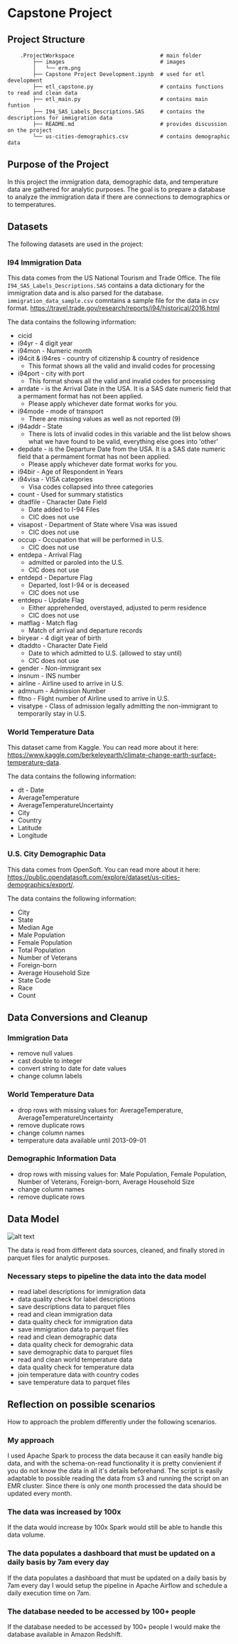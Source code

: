 # Capstone Project
## Project Structure
```
    .ProjectWorkspace                           # main folder 
        ├── images                              # images
        │   └── erm.png
        ├── Capstone Project Development.ipynb  # used for etl development
        ├── etl_capstone.py                     # contains functions to read and clean data
        ├── etl_main.py                         # contains main funtion
        ├── I94_SAS_Labels_Descriptions.SAS     # contains the descriptions for immigration data
        ├── README.md                           # provides discussion on the project
        └── us-cities-demographics.csv          # contains demographic data
```

## Purpose of the Project
In this project the immigration data, demographic data, and temperature data are gathered for analytic purposes.
The goal is to prepare a database to analyze the immigration data if there are connections to demographics or to temperatures.

## Datasets
The following datasets are used in the project:

### I94 Immigration Data

This data comes from the US National Tourism and Trade Office. The file ```I94_SAS_Labels_Descriptions.SAS``` contains a data dictionary for the immigration data and is also parsed for the database. ```immigration_data_sample.csv``` comntains a sample file for the data in csv format.
https://travel.trade.gov/research/reports/i94/historical/2016.html

The data contains the following information:
* cicid
* i94yr - 4 digit year
* i94mon - Numeric month
* i94cit & i94res - country of citizenship & country of residence
    * This format shows all the valid and invalid codes for processing
* i94port - city with port
    * This format shows all the valid and invalid codes for processing
* arrdate - is the Arrival Date in the USA. It is a SAS date numeric field that a permament format has not been applied.
    * Please apply whichever date format works for you.
* i94mode - mode of transport
    * There are missing values as well as not reported (9)
* i94addr - State
    * There is lots of invalid codes in this variable and the list below shows what we have found to be valid, everything else goes into 'other'
* depdate - is the Departure Date from the USA. It is a SAS date numeric field that a permament format has not been applied.
    * Please apply whichever date format works for you.
* i94bir - Age of Respondent in Years
* i94visa - VISA categories
    * Visa codes collapsed into three categories
* count - Used for summary statistics
* dtadfile - Character Date Field
    * Date added to I-94 Files
    * CIC does not use
* visapost - Department of State where Visa was issued
    * CIC does not use
* occup - Occupation that will be performed in U.S.
    * CIC does not use
* entdepa - Arrival Flag
    * admitted or paroled into the U.S.
    * CIC does not use
* entdepd - Departure Flag
    * Departed, lost I-94 or is deceased
    * CIC does not use
* entdepu - Update Flag
    * Either apprehended, overstayed, adjusted to perm residence
    * CIC does not use
* matflag - Match flag
    * Match of arrival and departure records
* biryear - 4 digit year of birth
* dtaddto - Character Date Field
    * Date to which admitted to U.S. (allowed to stay until)
    * CIC does not use
* gender - Non-immigrant sex
* insnum - INS number
* airline - Airline used to arrive in U.S.
* admnum - Admission Number
* fltno - Flight number of Airline used to arrive in U.S.
* visatype - Class of admission legally admitting the non-immigrant to temporarily stay in U.S.

### World Temperature Data
This dataset came from Kaggle. You can read more about it here: https://www.kaggle.com/berkeleyearth/climate-change-earth-surface-temperature-data.

The data contains the following information:
* dt - Date
* AverageTemperature
* AverageTemperatureUncertainty
* City
* Country
* Latitude
* Longitude

### U.S. City Demographic Data
This data comes from OpenSoft. You can read more about it here: https://public.opendatasoft.com/explore/dataset/us-cities-demographics/export/.

The data contains the following information:
* City
* State
* Median Age
* Male Population
* Female Population
* Total Population
* Number of Veterans
* Foreign-born
* Average Household Size
* State Code
* Race
* Count

## Data Conversions and Cleanup

### Immigration Data
* remove null values
* cast double to integer
* convert string to date for date values
* change column labels

### World Temperature Data
* drop rows with missing values for: AverageTemperature, AverageTemperatureUncertainty
* remove duplicate rows
* change column names
* temperature data available until 2013-09-01

### Demographic Information Data
* drop rows with missing values for: Male Population, Female Population, Number of Veterans, Foreign-born, Average Household Size
* change column names
* remove duplicate rows


## Data Model
![alt text](images/erm.png)

The data is read from different data sources, cleaned, and finally stored in parquet files for analytic purposes.

### Necessary steps to pipeline the data into the data model

- read label descriptions for immigration data
- data quality check for label descriptions
- save descriptions data to parquet files
- read and clean immigration data
- data quality check for immigration data
- save immigration data to parquet files
- read and clean demographic data
- data quality check for demograhic data
- save demographic data to parquet files
- read and clean world temperature data
- data quality check for temperature data
- join temperature data with country codes
- save temperature data to parquet files

## Reflection on possible scenarios

How to approach the problem differently under the following scenarios.

### My approach

I used Apache Spark to process the data because it can easily handle big data, and with the schema-on-read functionality it is pretty convienient if you do not know the data in all it's details beforehand. The script is easily adaptable to possible reading the data from s3 and running the script on an EMR cluster.
Since there is only one month processed the data should be updated every month.

### The data was increased by 100x

If the data would increase by 100x Spark would still be able to handle this data volume.  

### The data populates a dashboard that must be updated on a daily basis by 7am every day

If the data populates a dashboard that must be updated on a daily basis by 7am every day I would setup the pipeline in Apache Airflow and schedule a daily execution time on 7am.  

### The database needed to be accessed by 100+ people

If the database needed to be accessed by 100+ people I would make the database available in Amazon Redshift.